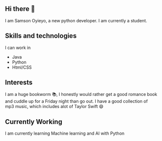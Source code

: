 ## Hi there 👋
I am Samson Oyieyo, a new python developer.
I am currently a student.
## Skills and technologies 
I can work in
- Java
- Python
- Html/CSS
## Interests
I am a huge bookworm 📚, I honestly would rather get a good romance book and cuddle up for a Friday night than go out.
I have a good collection of mp3 music, which includes alot of Taylor Swift 😄
## Currently Working
I am currently learning Machine learning and AI with Python 
<!--
**SamsonOyieyo/SamsonOyieyo** is a ✨ _special_ ✨ repository because its `README.md` (this file) appears on your GitHub profile.

Here are some ideas to get you started:

- 🔭 I’m currently working on ...
- 🌱 I’m currently learning ...
- 👯 I’m looking to collaborate on ...
- 🤔 I’m looking for help with ...
- 💬 Ask me about ...
- 📫 How to reach me: ...
- 😄 Pronouns: ...
- ⚡ Fun fact: ...
-->
